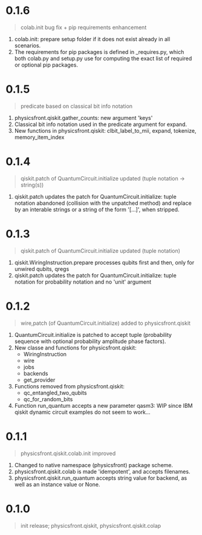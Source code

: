 # 0.1.6
> colab.init bug fix + pip requirements enhancement

1. colab.init: prepare setup folder if it does not exist already in all
   scenarios.
1. The requirements for pip packages is defined in _requires.py, which
   both colab.py and setup.py use for computing the exact list of
   required or optional pip packages.

# 0.1.5
> predicate based on classical bit info notation

1. physicsfront.qiskit.gather_counts: new argument 'keys'
1. Classical bit info notation used in the predicate argument for expand.
1. New functions in physicsfront.qiskit: clbit_label_to_mii, expand,
   tokenize, memory_item_index

# 0.1.4
> qiskit.patch of QuantumCircuit.initialize updated (tuple notation -> string(s))

1. qiskit.patch updates the patch for QuantumCircuit.initialize: tuple
   notation abandoned (collision with the unpatched method) and replace by an
   interable strings or a string of the form '[...]', when stripped.

# 0.1.3
> qiskit.patch of QuantumCircuit.initialize updated (tuple notation)

1. qiskit.WiringInstruction.prepare processes qubits first and then, only for
   unwired qubits, qregs
1. qiskit.patch updates the patch for QuantumCircuit.initialize: tuple
   notation for probability notation and no 'unit' argument

# 0.1.2
> wire,patch (of QuantumCircuit.initialize) added to physicsfront.qiskit

1. QuantumCircuit.initialize is patched to accept tuple (probability sequence
   with optional probability amplitude phase factors).
1. New classe and functions for physicsfront.qiskit:
   - WiringInstruction
   - wire
   - jobs
   - backends
   - get_provider
1. Functions removed from physicsfront.qiskit:
   - qc_entangled_two_qubits
   - qc_for_random_bits
1. Function run_quantum accepts a new parameter qasm3: WIP since IBM qiskit
   dynamic circuit examples do not seem to work...

# 0.1.1
> physicsfront.qiskit.colab.init improved

1. Changed to native namespace (physicsfront) package scheme.
1. physicsfront.qiskit.colab is made 'idempotent', and accepts filenames.
1. physicsfront.qiskit.run_quantum accepts string value for backend, as well
   as an instance value or None.

# 0.1.0
> init release; physicsfront.qiskit, physicsfront.qiskit.colap

